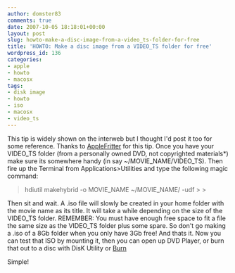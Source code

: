 ```yaml
---
author: domster83
comments: true
date: 2007-10-05 18:18:01+00:00
layout: post
slug: howto-make-a-disc-image-from-a-video_ts-folder-for-free
title: 'HOWTO: Make a disc image from a VIDEO_TS folder for free'
wordpress_id: 136
categories:
- apple
- howto
- macosx
tags:
- disk image
- howto
- iso
- macosx
- video_ts
---
```


This tip is widely shown on the interweb but I thought I'd post it too for some reference. Thanks to [AppleFritter](http://www.applefritter.com/node/18845#comment-39467) for this tip.
Once you have your VIDEO_TS folder (from a personally owned DVD, not copyrighted materials*) make sure its somewhere handy (in say ~/MOVIE_NAME/VIDEO_TS). Then fire up the Terminal from Applications>Utilities and type the following magic command:




<blockquote>hdiutil makehybrid -o MOVIE_NAME ~/MOVIE_NAME/ -udf
>
> </blockquote>




Then sit and wait. A .iso file will slowly be created in your home folder with the movie name as its title. It will take a while depending on the size of the VIDEO_TS folder.
REMEMBER: You must have enough free space to fit a file the same size as the VIDEO_TS folder plus some spare. So don't go making a .iso of a 8Gb folder when you only have 3Gb free!
And thats it. Now you can test that ISO by mounting it, then you can open up DVD Player, or burn that out to a disc with DisK Utility or [Burn](http://burn-osx.sourceforge.net/)




Simple!
